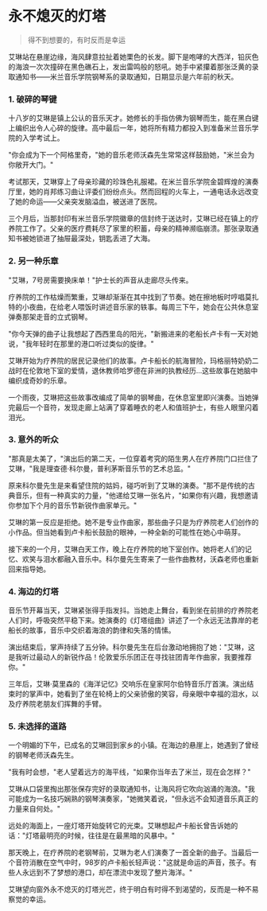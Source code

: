 # 永不熄灭的灯塔

> 得不到想要的，有时反而是幸运

艾琳站在悬崖边缘，海风肆意拉扯着她栗色的长发。脚下是咆哮的大西洋，铅灰色的海浪一次次撞碎在黑色礁石上，发出雷鸣般的怒吼。她手中紧攥着那张泛黄的录取通知书——米兰音乐学院钢琴系的录取通知，日期显示是六年前的秋天。

### 1. 破碎的琴键

十八岁的艾琳是镇上公认的音乐天才。她修长的手指仿佛为钢琴而生，能在黑白键上编织出令人心碎的旋律。高中最后一年，她将所有精力都投入到准备米兰音乐学院的入学考试上。

"你会成为下一个阿格里奇，"她的音乐老师沃森先生常常这样鼓励她，"米兰会为你敞开大门。"

考试那天，艾琳穿上了母亲珍藏的珍珠色礼服裙。在米兰音乐学院金碧辉煌的演奏厅里，她的肖邦练习曲让评委们纷纷点头。然而回程的火车上，一通电话永远改变了她的命运——父亲突发脑溢血，被送进了医院。

三个月后，当那封印有米兰音乐学院徽章的信封终于送达时，艾琳已经在镇上的疗养院工作了。父亲的医疗费耗尽了家里的积蓄，母亲的精神濒临崩溃。那张录取通知书被她锁进了抽屉最深处，钥匙丢进了大海。

### 2. 另一种乐章

"艾琳，7号房需要换床单！"护士长的声音从走廊尽头传来。

疗养院的工作枯燥而繁重，艾琳却渐渐在其中找到了节奏。她在擦地板时哼唱莫扎特的小夜曲，在给老人喂饭时讲述音乐家的轶事。每周三下午，她会在公共休息室弹奏那架走音的立式钢琴。

"你今天弹的曲子让我想起了西西里岛的阳光，"新搬进来的老船长卢卡有一天对她说，"我年轻时在那里的港口听过类似的旋律。"

艾琳开始为疗养院的居民记录他们的故事。卢卡船长的航海冒险，玛格丽特奶奶二战时在伦敦地下室的爱情，退休教师哈罗德在非洲的执教经历...这些故事在她脑中编织成奇妙的乐章。

一个雨夜，艾琳把这些故事改编成了简单的钢琴曲，在休息室里即兴演奏。当她弹完最后一个音符，发现走廊上站满了穿着睡衣的老人和值班护士，有些人眼里闪着泪光。

### 3. 意外的听众

"那真是太美了，"演出后的第二天，一位穿着考究的陌生男人在疗养院门口拦住了艾琳，"我是理查德·科尔曼，普利茅斯音乐节的艺术总监。"

原来科尔曼先生是来看望住院的姑妈，碰巧听到了艾琳的演奏。"那不是传统的古典音乐，但有一种真实的力量，"他递给艾琳一张名片，"如果你有兴趣，我想邀请你参加下个月的音乐节新锐作曲家单元。"

艾琳的第一反应是拒绝。她不是专业作曲家，那些曲子只是为疗养院老人们创作的小作品。但当她看到卢卡船长鼓励的眼神，一种全新的可能性在她心中萌芽。

接下来的一个月，艾琳白天工作，晚上在疗养院的地下室创作。她将老人们的记忆、欢笑与泪水都融入音乐中。科尔曼先生寄来了一些作曲教材，沃森老师也重新回来指导她。

### 4. 海边的灯塔

音乐节开幕当天，艾琳紧张得手指发抖。当她走上舞台，看到坐在前排的疗养院老人们时，呼吸突然平稳下来。她演奏的《灯塔组曲》讲述了一个永远无法靠岸的老船长的故事，音乐中交织着海浪的韵律和失落的情愫。

演出结束后，掌声持续了五分钟。科尔曼先生在后台激动地拥抱了她："艾琳，这是我听过最动人的新锐作品！伦敦爱乐乐团正在寻找驻团青年作曲家，我要推荐你。"

三年后，艾琳·莫里森的《海洋记忆》交响乐在皇家阿尔伯特音乐厅首演。演出结束时的掌声中，她看到了坐在轮椅上的父亲骄傲的笑容，母亲眼中幸福的泪水，以及疗养院老朋友们挥舞的手臂。

### 5. 未选择的道路

一个明媚的下午，已成名的艾琳回到家乡的小镇。在海边的悬崖上，她遇到了曾经的钢琴老师沃森先生。

"我有时会想，"老人望着远方的海平线，"如果你当年去了米兰，现在会怎样？"

艾琳从口袋里掏出那张保存完好的录取通知书，让海风将它吹向汹涌的海浪。"我可能成为一名技巧娴熟的钢琴演奏家，"她微笑着说，"但永远不会知道音乐真正的力量来自何处。"

远处的海面上，一座灯塔开始旋转它的光束。艾琳想起卢卡船长曾告诉她的话："灯塔最明亮的时候，往往是在最黑暗的风暴中。"

那天晚上，在疗养院的老钢琴前，艾琳为老人们演奏了一首全新的曲子。当最后一个音符消散在空气中时，98岁的卢卡船长轻声说："这就是命运的声音，孩子。有些人永远到不了梦想的港口，却在漂流中发现了整片海洋。"

艾琳望向窗外永不熄灭的灯塔光芒，终于明白有时得不到渴望的，反而是一种不易察觉的幸运。